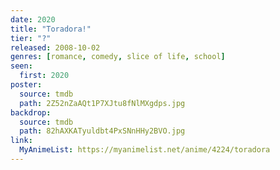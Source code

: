 ```yaml
---
date: 2020
title: "Toradora!"
tier: "?"
released: 2008-10-02
genres: [romance, comedy, slice of life, school]
seen:
  first: 2020
poster:
  source: tmdb
  path: 2Z52nZaAQt1P7XJtu8fNlMXgdps.jpg
backdrop:
  source: tmdb
  path: 82hAXKATyuldbt4PxSNnHHy2BVO.jpg
link:
  MyAnimeList: https://myanimelist.net/anime/4224/toradora
---
```

